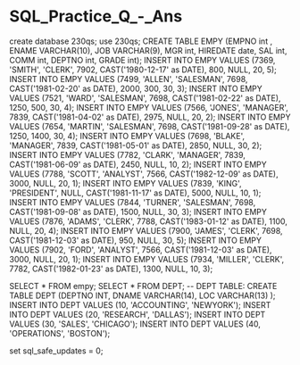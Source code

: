 # SQL_Practice_Q_-_Ans

create database 230qs;
use 230qs;
CREATE TABLE EMPY
(EMPNO int , ENAME VARCHAR(10), JOB VARCHAR(9), MGR int, HIREDATE date, SAL int, COMM int, DEPTNO int, GRADE int);
INSERT INTO EMPY VALUES
(7369, 'SMITH', 'CLERK', 7902, CAST('1980-12-17' as DATE), 800, NULL, 20, 5);
INSERT INTO EMPY VALUES
(7499, 'ALLEN', 'SALESMAN', 7698, CAST('1981-02-20' as DATE), 2000, 300, 30, 3);
INSERT INTO EMPY VALUES
(7521, 'WARD', 'SALESMAN', 7698, CAST('1981-02-22' as DATE), 1250, 500, 30, 4);
INSERT INTO EMPY VALUES
(7566, 'JONES', 'MANAGER', 7839, CAST('1981-04-02' as DATE), 2975, NULL, 20, 2);
INSERT INTO EMPY VALUES
(7654, 'MARTIN', 'SALESMAN', 7698, CAST('1981-09-28' as DATE), 1250, 1400, 30, 4);
INSERT INTO EMPY VALUES
(7698, 'BLAKE', 'MANAGER', 7839, CAST('1981-05-01' as DATE), 2850, NULL, 30, 2);
INSERT INTO EMPY VALUES
(7782, 'CLARK', 'MANAGER', 7839, CAST('1981-06-09' as DATE), 2450, NULL, 10, 2);
INSERT INTO EMPY VALUES
(7788, 'SCOTT', 'ANALYST', 7566, CAST('1982-12-09' as DATE), 3000, NULL, 20, 1);
INSERT INTO EMPY VALUES
(7839, 'KING', 'PRESIDENT', NULL, CAST('1981-11-17' as DATE), 5000, NULL, 10, 1);
INSERT INTO EMPY VALUES
(7844, 'TURNER', 'SALESMAN', 7698, CAST('1981-09-08' as DATE), 1500, NULL, 30, 3);
INSERT INTO EMPY VALUES
(7876, 'ADAMS', 'CLERK', 7788, CAST('1983-01-12' as DATE), 1100, NULL, 20, 4);
INSERT INTO EMPY VALUES
(7900, 'JAMES', 'CLERK', 7698, CAST('1981-12-03' as DATE), 950, NULL, 30, 5);
INSERT INTO EMPY VALUES
(7902, 'FORD', 'ANALYST', 7566, CAST('1981-12-03' as DATE), 3000, NULL, 20, 1);
INSERT INTO EMPY VALUES
(7934, 'MILLER', 'CLERK', 7782, CAST('1982-01-23' as DATE), 1300, NULL, 10, 3);

SELECT * FROM empy;
SELECT * FROM DEPT;
-- DEPT TABLE:
CREATE TABLE DEPT
(DEPTNO INT, DNAME VARCHAR(14), LOC VARCHAR(13) );
INSERT INTO DEPT VALUES (10, 'ACCOUNTING', 'NEWYORK');
INSERT INTO DEPT VALUES (20, 'RESEARCH', 'DALLAS');
INSERT INTO DEPT VALUES (30, 'SALES', 'CHICAGO');
INSERT INTO DEPT VALUES (40, 'OPERATIONS', 'BOSTON');

set sql_safe_updates = 0;
